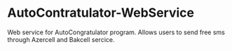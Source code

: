 AutoContratulator-WebService
============================

Web service for AutoCongratulator program. Allows users to send free sms through Azercell and Bakcell sercice.